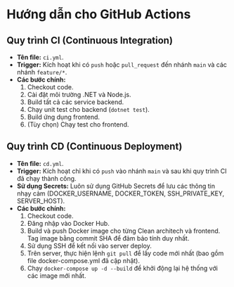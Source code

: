# Hướng dẫn cho GitHub Actions

## Quy trình CI (Continuous Integration)
- **Tên file:** `ci.yml`.
- **Trigger:** Kích hoạt khi có `push` hoặc `pull_request` đến nhánh `main` và các nhánh `feature/*`.
- **Các bước chính:**
  1. Checkout code.
  2. Cài đặt môi trường .NET và Node.js.
  3. Build tất cả các service backend.
  4. Chạy unit test cho backend (`dotnet test`).
  5. Build ứng dụng frontend.
  6. (Tùy chọn) Chạy test cho frontend.

## Quy trình CD (Continuous Deployment)
- **Tên file:** `cd.yml`.
- **Trigger:** Kích hoạt chỉ khi có `push` vào nhánh `main` và sau khi quy trình CI đã chạy thành công.
- **Sử dụng Secrets:** Luôn sử dụng GitHub Secrets để lưu các thông tin nhạy cảm (DOCKER_USERNAME, DOCKER_TOKEN, SSH_PRIVATE_KEY, SERVER_HOST).
- **Các bước chính:**
  1. Checkout code.
  2. Đăng nhập vào Docker Hub.
  3. Build và push Docker image cho từng Clean architech và frontend. Tag image bằng commit SHA để đảm bảo tính duy nhất.
  4. Sử dụng SSH để kết nối vào server deploy.
  5. Trên server, thực hiện lệnh `git pull` để lấy code mới nhất (bao gồm file docker-compose.yml đã cập nhật).
  6. Chạy `docker-compose up -d --build` để khởi động lại hệ thống với các image mới nhất.